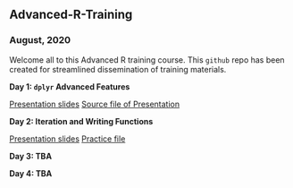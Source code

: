 ## Advanced-R-Training 

### August, 2020

Welcome all to this Advanced R training course. This `github` repo has been created for streamlined dissemination of training materials. 

**Day 1: `dplyr` Advanced Features**

[Presentation slides](./dplyr-adv-features.html)
[Source file of Presentation](./dplyr-adv-features.rmd)


**Day 2: Iteration and Writing Functions**

[Presentation slides](./06-Iteration.pdf)
[Practice file](./06-Iteration.Rmd)

**Day 3: TBA**

**Day 4: TBA**

